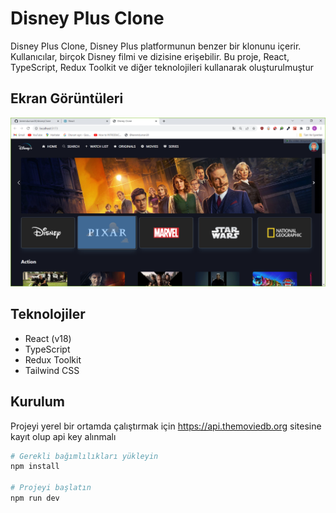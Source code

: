 # Disney Plus Clone

Disney Plus Clone, Disney Plus platformunun benzer bir klonunu içerir. Kullanıcılar, birçok Disney filmi ve dizisine erişebilir. Bu proje, React, TypeScript, Redux Toolkit ve diğer teknolojileri kullanarak oluşturulmuştur

## Ekran Görüntüleri

![Ekran Görüntüsü 1](/src/assets/Images/disney1.png)


## Teknolojiler
- React (v18)
- TypeScript
- Redux Toolkit
- Tailwind CSS


## Kurulum

Projeyi yerel bir ortamda çalıştırmak için https://api.themoviedb.org sitesine kayıt olup api key alınmalı

```bash
# Gerekli bağımlılıkları yükleyin
npm install

# Projeyi başlatın
npm run dev
